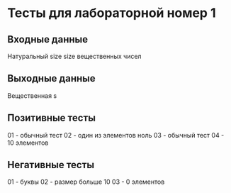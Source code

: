 # Тесты для лабораторной номер 1

## Входные данные
Натуральный size
size вещественных чисел

## Выходные данные
Вещественная s

## Позитивные тесты
01 - обычный тест
02 - один из элементов ноль
03 - обычный тест
04 - 10 элементов


## Негативные тесты
01 - буквы
02 - размер больше 10
03 - 0 элементов

